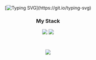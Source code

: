 <div align="center">
  
  [![Typing SVG](https://readme-typing-svg.herokuapp.com?font=Glory&color=141414&size=25&center=true&vCenter=true&width=700&height=100&lines=%EC%95%88%EB%85%95%ED%95%98%EC%84%B8%EC%9A%94%3F+%EC%98%A4%EC%9D%BC%EA%B5%90%EC%9E%85%EB%8B%88%EB%8B%A4.;%EC%A0%9C+%EA%B9%83%ED%97%99%EC%97%90+%EC%99%80%EC%A3%BC%EC%85%94%EC%84%9C+%EA%B0%90%EC%82%AC%ED%95%A9%EB%8B%88%EB%8B%A4.;%EC%9B%B9+%ED%94%84%EB%A1%A0%ED%8A%B8%EC%97%94%EB%93%9C+%EA%B3%B5%EB%B6%80%EB%A5%BC+%ED%95%98%EA%B3%A0+%EC%9E%88%EC%8A%B5%EB%8B%88%EB%8B%A4.)](https://git.io/typing-svg)
  
</div>

<h3 align="center"> My Stack </h3>
<p align="center">
  <a target="_blank" rel="noopener noreferrer" href="https://camo.githubusercontent.com/607f3adb5fb476059b0021201f5e48b5cafa7d82eb10d60e4385ae128aef1ac8/68747470733a2f2f696d672e736869656c64732e696f2f62616467652f4a6176617363726970742d6666623133623f7374796c653d666c61742d737175617265266c6f676f3d6a617661736372697074266c6f676f436f6c6f723d7768697465"><img src="https://camo.githubusercontent.com/607f3adb5fb476059b0021201f5e48b5cafa7d82eb10d60e4385ae128aef1ac8/68747470733a2f2f696d672e736869656c64732e696f2f62616467652f4a6176617363726970742d6666623133623f7374796c653d666c61742d737175617265266c6f676f3d6a617661736372697074266c6f676f436f6c6f723d7768697465" data-canonical-src="https://img.shields.io/badge/Javascript-ffb13b?style=flat-square&amp;logo=javascript&amp;logoColor=white" style="max-width:100%;"></a>
  <img src="https://img.shields.io/badge/React-61DAFB?style=flat-square&logo=React&logoColor=white"/></a>
</p>

</p>
<br/>
<p align="center">
  <a href="https://hits.seeyoufarm.com" target="_blank">
    <img src="https://hits.seeyoufarm.com/api/count/incr/badge.svg?url=https%3A%2F%2Fgithub.com%2Fqdaszx&count_bg=%23FFD500&title_bg=%230F0F0F&icon=github.svg&icon_color=%23FFFEFE&title=Hi%F0%9F%91%8B%F0%9F%8F%BB&edge_flat=true">
  </a>
</p>


<!--
**qdaszx/qdaszx** is a ✨ _special_ ✨ repository because its `README.md` (this file) appears on your GitHub profile.

Here are some ideas to get you started:

- 🔭 I’m currently working on ...
- 🌱 I’m currently learning ...
- 👯 I’m looking to collaborate on ...
- 🤔 I’m looking for help with ...
- 💬 Ask me about ...
- 📫 How to reach me: ...
- 😄 Pronouns: ...
- ⚡ Fun fact: ...
-->
